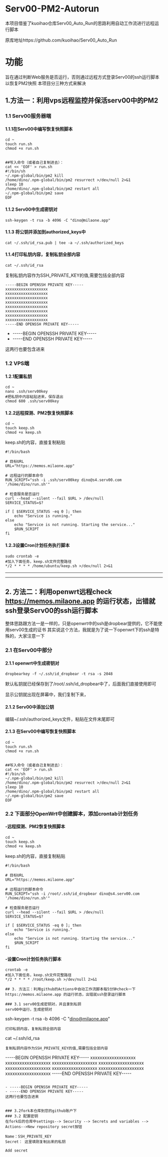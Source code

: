 # Serv00-PM2-Autorun

本项目借鉴了kuoihao仓库Serv00_Auto_Run的思路利用自动工作流进行远程运行脚本

原库地址https://github.com/kuoihao/Serv00_Auto_Run


# 功能
旨在通过判断Web服务是否运行，否则通过远程方式登录Serv00的ssh运行脚本以恢复PM2快照 
本项目分三种方式来解决

## 1.方法一：利用vps远程监控并保活serv00中的PM2

### 1.1 Serv00服务器端
#### 1.1.1在Serv00中编写恢复快照脚本
```
cd ~
touch run.sh
chmod +x run.sh


##写入命令（或者自己复制进去）：
cat << 'EOF' > run.sh
#!/bin/sh
~/.npm-global/bin/pm2 kill
/home/dino/.npm-global/bin/pm2 resurrect >/dev/null 2>&1
sleep 10
/home/dino/.npm-global/bin/pm2 restart all
~/.npm-global/bin/pm2 save
EOF
```
#### 1.1.2 Serv00中生成密钥对
```
ssh-keygen -t rsa -b 4096 -C "dino@milaone.app"
```
#### 1.1.3 将公钥并添加到authorized_keys中
    
```
cat ~/.ssh/id_rsa.pub | tee -a ~/.ssh/authorized_keys
```
#### 1.1.4打印私钥内容，复制私钥全部内容
```
cat ~/.ssh/id_rsa
```
复制私钥内容作为SSH_PRIVATE_KEY的值,需要包括全部内容
```
-----BEGIN OPENSSH PRIVATE KEY-----
xxxxxxxxxxxxxxxxxxx
xxxxxxxxxxxxxxxxxxx
xxxxxxxxxxxxxxxxxxx
xxxxxxxxxxxxxxxxxxx
xxxxxxxxxxxxxxxxxxx
xxxxxxxxxxxxxxxxxxx
xxxxxxxxxxxxxxxxxxx
xxxxxxxxxxxxxxxxxxx
-----END OPENSSH PRIVATE KEY-----
```

- -----BEGIN OPENSSH PRIVATE KEY-----
- -----END OPENSSH PRIVATE KEY-----

这两行也要包含进来
### 1.2 VPS端
#### 1.2.1配置私钥
```
cd ~
nano .ssh/serv00key
#把私钥中内容粘贴进来，保存退出
chmod 600 .ssh/serv00key
```
#### 1.2.2远程探测、PM2恢复快照脚本

```
cd ~
touch keep.sh
chmod +x keep.sh

```

keep.sh的内容，直接复制粘贴
```
#!/bin/bash

# 目标URL
URL="https://memos.milaone.app"

# 远程运行的脚本命令
RUN_SCRIPT="ssh -i .ssh/serv00key dino@s4.serv00.com '/home/dino/run.sh'"

# 检查服务是否运行
curl --head --silent --fail $URL > /dev/null
SERVICE_STATUS=$?

if [ $SERVICE_STATUS -eq 0 ]; then
    echo "Service is running."
else
    echo "Service is not running. Starting the service..."
    $RUN_SCRIPT
fi

```
#### 1.2.3设置Cron计划任务执行脚本
```
sudo crontab -e
#加入下面任务，keep.sh文件完整路径
*/2 * * * * /home/ubuntu/keep.sh >/dev/null 2>&1
```
---
---

## 2. 方法二：利用openwrt远程check https://memos.milaone.app 的运行状态，出错就ssh登录Serv00的ssh运行脚本
整体思路跟方法一是一样的，只是openwrt中的ssh是dropbear提供的，它不能使用serv00生成的证书
其实说这个方法，我就是为了说一下openwrt下的ssh是特殊的，大家注意一下
### 2.1 在Serv00中部分
#### 2.1.1 openwrt中生成密钥对
```
dropbearkey -f ~/.ssh/id_dropbear -t rsa -s 2048
```
默认私钥就已经保存到了/root/.ssh/id_dropbear中了，后面我们直接使用即可

显示公钥就出现在屏幕中，我们复制下来，

#### 2.1.2 Serv00中添加公钥
编辑~/.ssh/authorized_keys文件，粘贴在文件末尾即可

#### 2.1.3 在Serv00中编写恢复快照脚本
```
cd ~
touch run.sh
chmod +x run.sh


##写入命令（或者自己复制进去）：
cat << 'EOF' > run.sh
#!/bin/sh
~/.npm-global/bin/pm2 kill
/home/dino/.npm-global/bin/pm2 resurrect >/dev/null 2>&1
sleep 10
/home/dino/.npm-global/bin/pm2 restart all
~/.npm-global/bin/pm2 save
EOF
```

### 2.2 下面部分OpenWrt中创建脚本，添加crontab计划任务
#### -远程探测、PM2恢复快照脚本

```
cd ~
touch keep.sh
chmod +x keep.sh

```

keep.sh的内容，直接复制粘贴
```
#!/bin/bash

# 目标URL
URL="https://memos.milaone.app"

# 远程运行的脚本命令
RUN_SCRIPT="ssh -i /root/.ssh/id_dropbear dino@s4.serv00.com '/home/dino/run.sh'"

# 检查服务是否运行
curl --head --silent --fail $URL > /dev/null
SERVICE_STATUS=$?

if [ $SERVICE_STATUS -eq 0 ]; then
    echo "Service is running."
else
    echo "Service is not running. Starting the service..."
    $RUN_SCRIPT
fi

```
#### -设置Cron计划任务执行脚本
```
crontab -e
#加入下面任务，keep.sh文件完整路径
*/2 * * * * /root/keep.sh >/dev/null 2>&1

## 3. 方法三：利用github的Actions中自动工作流脚本每5分钟check一下 https://memos.milaone.app 的运行状态，出错就ssh登录运行脚本

### 3.1 serv00生成密钥对，并且拿到私钥
serv00中运行，生成密钥对
```
ssh-keygen -t rsa -b 4096 -C "dino@milaone.app"
``` 
打印私钥内容，复制私钥全部内容
```
cat ~/.ssh/id_rsa
```
复制私钥内容作为SSH_PRIVATE_KEY的值,需要包括全部内容
```
-----BEGIN OPENSSH PRIVATE KEY-----
xxxxxxxxxxxxxxxxxxx
xxxxxxxxxxxxxxxxxxx
xxxxxxxxxxxxxxxxxxx
xxxxxxxxxxxxxxxxxxx
xxxxxxxxxxxxxxxxxxx
xxxxxxxxxxxxxxxxxxx
xxxxxxxxxxxxxxxxxxx
xxxxxxxxxxxxxxxxxxx
-----END OPENSSH PRIVATE KEY-----
```

- -----BEGIN OPENSSH PRIVATE KEY-----
- -----END OPENSSH PRIVATE KEY-----
这两行也要包含进来


### 3.2fork本仓库到您的github账户下
### 3.2 配置密钥
在fork后的仓库中settings--> Security --> Secrets and variables --> Actions-->New repository secret按钮

Name：SSH_PRIVATE_KEY
Secret： 这里填刚复制出来的私钥

Add secret
